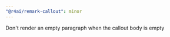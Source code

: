 ```yaml
---
"@r4ai/remark-callout": minor
---
```


Don't render an empty paragraph when the callout body is empty
